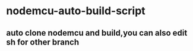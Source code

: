 # nodemcu-auto-build-script
## auto clone nodemcu and build,you can also edit sh for other branch  
